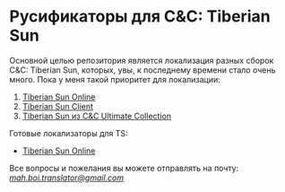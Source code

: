 # Русификаторы для C&amp;C: Tiberian Sun
Основной целью репозитория является локализация разных сборок C&C: Tiberian Sun, которых, увы, к последнему времени стало очень много. Пока у меня такой приоритет для локализации:
1) [Tiberian Sun Online](https://cncnet.org/tiberian-sun)
2) [Tiberian Sun Client](https://www.moddb.com/mods/tiberian-sun-client)
3) [Tiberian Sun из C&C Ultimate Collection](https://www.origin.com/nld/ru-ru/store/command-and-conquer/command-and-conquer-the-ultimate-collection)

Готовые локализаторы для TS:
* [Tiberian Sun Online](https://github.com/MahBoiTranslator/TiberianSunRu/archive/v1.3-TSO.zip)

Все вопросы и пожелания вы можете отправлять на почту: *mah.boi.translator@gmail.com*
